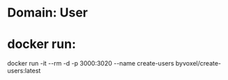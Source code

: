 # Domain: User
# docker run:

docker run -it --rm -d -p 3000:3020 --name create-users byvoxel/create-users:latest